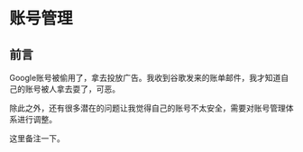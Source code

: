 # 账号管理
## 前言
Google账号被偷用了，拿去投放广告。我收到谷歌发来的账单邮件，我才知道自己的账号被人拿去耍了，可恶。

除此之外，还有很多潜在的问题让我觉得自己的账号不太安全，需要对账号管理体系进行调整。

这里备注一下。